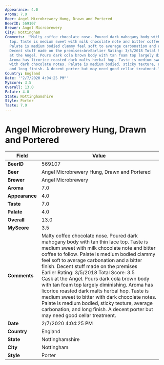 ```yaml
---
Appearance: 4.0
Aroma: 7.0
Beer: Angel Microbrewery Hung, Drawn and Portered
BeerID: 569107
Brewer: Angel Microbrewery
City: Nottingham
Comments: '"Malty coffee chocolate nose. Poured dark mahogany body with tan thin lace
  top. Taste is medium sweet with milk chocolate note and bitter coffee to follow.
  Palate is medium bodied clammy feel soft to average carbonation and a bitter finish.
  Decent stuff made on the premises<br>Earlier Rating: 3/5/2018 Total Score: 3.5<br>Cask
  at the Angel. Pours dark cola brown body with tan foam top largely diminishing.
  Aroma has licorice roasted dark malts herbal hop. Taste is medium sweet to bitter
  with dark chocolate notes. Palate is medium bodied, sticky texture, average carbonation,
  and long finish. A decent porter but may need good cellar treatment."'
Country: England
Date: '"2/7/2020 4:04:25 PM"'
MyScore: 3.5
Overall: 13.0
Palate: 4.0
State: Nottinghamshire
Style: Porter
Taste: 7.0
---
```


# Angel Microbrewery Hung, Drawn and Portered

| Field         | Value |
|---------------|-------|
| **BeerID** | 569107 |
| **Beer** | Angel Microbrewery Hung, Drawn and Portered |
| **Brewer** | Angel Microbrewery |
| **Aroma** | 7.0 |
| **Appearance** | 4.0 |
| **Taste** | 7.0 |
| **Palate** | 4.0 |
| **Overall** | 13.0 |
| **MyScore** | 3.5 |
| **Comments** | Malty coffee chocolate nose. Poured dark mahogany body with tan thin lace top. Taste is medium sweet with milk chocolate note and bitter coffee to follow. Palate is medium bodied clammy feel soft to average carbonation and a bitter finish. Decent stuff made on the premises<br>Earlier Rating: 3/5/2018 Total Score: 3.5<br>Cask at the Angel. Pours dark cola brown body with tan foam top largely diminishing. Aroma has licorice roasted dark malts herbal hop. Taste is medium sweet to bitter with dark chocolate notes. Palate is medium bodied, sticky texture, average carbonation, and long finish. A decent porter but may need good cellar treatment. |
| **Date** | 2/7/2020 4:04:25 PM |
| **Country** | England |
| **State** | Nottinghamshire |
| **City** | Nottingham |
| **Style** | Porter |
